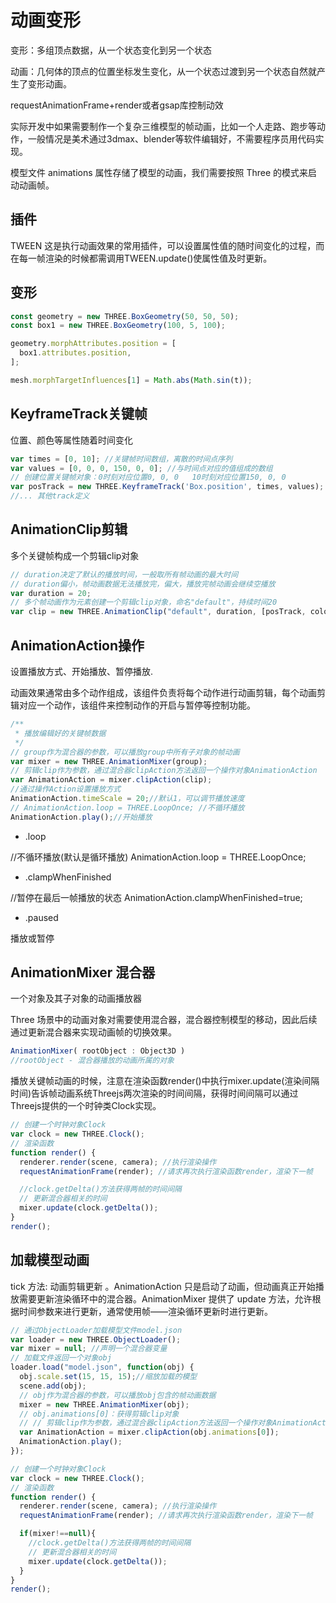 # 动画变形

变形：多组顶点数据，从一个状态变化到另一个状态

动画：几何体的顶点的位置坐标发生变化，从一个状态过渡到另一个状态自然就产生了变形动画。

requestAnimationFrame+render或者gsap库控制动效

实际开发中如果需要制作一个复杂三维模型的帧动画，比如一个人走路、跑步等动作，一般情况是美术通过3dmax、blender等软件编辑好，不需要程序员用代码实现。

模型文件 animations 属性存储了模型的动画，我们需要按照 Three 的模式来启动动画帧。

## 插件

TWEEN 这是执行动画效果的常用插件，可以设置属性值的随时间变化的过程，而在每一帧渲染的时候都需调用TWEEN.update()使属性值及时更新。

## 变形

```js
const geometry = new THREE.BoxGeometry(50, 50, 50);
const box1 = new THREE.BoxGeometry(100, 5, 100);

geometry.morphAttributes.position = [
  box1.attributes.position,
];

mesh.morphTargetInfluences[1] = Math.abs(Math.sin(t));
```

## KeyframeTrack关键帧

位置、颜色等属性随着时间变化

```js
var times = [0, 10]; //关键帧时间数组，离散的时间点序列
var values = [0, 0, 0, 150, 0, 0]; //与时间点对应的值组成的数组
// 创建位置关键帧对象：0时刻对应位置0, 0, 0   10时刻对应位置150, 0, 0
var posTrack = new THREE.KeyframeTrack('Box.position', times, values);
//... 其他track定义
```

## AnimationClip剪辑

多个关键帧构成一个剪辑clip对象

```js
// duration决定了默认的播放时间，一般取所有帧动画的最大时间
// duration偏小，帧动画数据无法播放完，偏大，播放完帧动画会继续空播放
var duration = 20;
// 多个帧动画作为元素创建一个剪辑clip对象，命名"default"，持续时间20
var clip = new THREE.AnimationClip("default", duration, [posTrack, colorKF, scaleTrack]);
```

## AnimationAction操作

设置播放方式、开始播放、暂停播放.

动画效果通常由多个动作组成，该组件负责将每个动作进行动画剪辑，每个动画剪辑对应一个动作，该组件来控制动作的开启与暂停等控制功能。

```js
/**
 * 播放编辑好的关键帧数据
 */
// group作为混合器的参数，可以播放group中所有子对象的帧动画
var mixer = new THREE.AnimationMixer(group);
// 剪辑clip作为参数，通过混合器clipAction方法返回一个操作对象AnimationAction
var AnimationAction = mixer.clipAction(clip);
//通过操作Action设置播放方式
AnimationAction.timeScale = 20;//默认1，可以调节播放速度
// AnimationAction.loop = THREE.LoopOnce; //不循环播放
AnimationAction.play();//开始播放
```

- .loop

//不循环播放(默认是循环播放)
AnimationAction.loop = THREE.LoopOnce;

- .clampWhenFinished

//暂停在最后一帧播放的状态
AnimationAction.clampWhenFinished=true;

- .paused

播放或暂停

## AnimationMixer 混合器

一个对象及其子对象的动画播放器

Three 场景中的动画对象对需要使用混合器，混合器控制模型的移动，因此后续通过更新混合器来实现动画帧的切换效果。

```js
AnimationMixer( rootObject : Object3D )
//rootObject - 混合器播放的动画所属的对象
```

播放关键帧动画的时候，注意在渲染函数render()中执行mixer.update(渲染间隔时间)告诉帧动画系统Threejs两次渲染的时间间隔，获得时间间隔可以通过Threejs提供的一个时钟类Clock实现。

```js
// 创建一个时钟对象Clock
var clock = new THREE.Clock();
// 渲染函数
function render() {
  renderer.render(scene, camera); //执行渲染操作
  requestAnimationFrame(render); //请求再次执行渲染函数render，渲染下一帧

  //clock.getDelta()方法获得两帧的时间间隔
  // 更新混合器相关的时间
  mixer.update(clock.getDelta());
}
render();

```

## 加载模型动画

tick 方法: 动画剪辑更新 。AnimationAction 只是启动了动画，但动画真正开始播放需要更新渲染循环中的混合器。AnimationMixer 提供了 update 方法，允许根据时间参数来进行更新，通常使用帧——渲染循环更新时进行更新。

```js
// 通过ObjectLoader加载模型文件model.json
var loader = new THREE.ObjectLoader();
var mixer = null; //声明一个混合器变量
// 加载文件返回一个对象obj
loader.load("model.json", function(obj) {
  obj.scale.set(15, 15, 15);//缩放加载的模型
  scene.add(obj);
  // obj作为混合器的参数，可以播放obj包含的帧动画数据
  mixer = new THREE.AnimationMixer(obj);
  // obj.animations[0]：获得剪辑clip对象
  // // 剪辑clip作为参数，通过混合器clipAction方法返回一个操作对象AnimationAction
  var AnimationAction = mixer.clipAction(obj.animations[0]);
  AnimationAction.play();
});
```

```js
// 创建一个时钟对象Clock
var clock = new THREE.Clock();
// 渲染函数
function render() {
  renderer.render(scene, camera); //执行渲染操作
  requestAnimationFrame(render); //请求再次执行渲染函数render，渲染下一帧

  if(mixer!==null){
    //clock.getDelta()方法获得两帧的时间间隔
    // 更新混合器相关的时间
    mixer.update(clock.getDelta());
  }
}
render();
```
